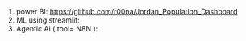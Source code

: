 1.  power BI: https://github.com/r00na/Jordan_Population_Dashboard
2.  ML using streamlit: 
3.  Agentic Ai ( tool= N8N ): 
